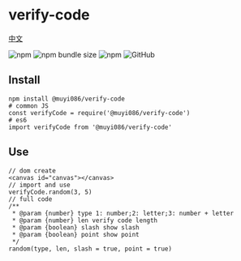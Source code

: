 # verify-code

[中文](https://github.com/MuYi086/npm_package/blob/master/verify-code/README-CN.md '中文')

![npm](https://img.shields.io/npm/v/@muyi086/verify-code) ![npm bundle size](https://img.shields.io/bundlephobia/min/@muyi086/verify-code) ![npm](https://img.shields.io/npm/dt/@muyi086/verify-code) ![GitHub](https://img.shields.io/github/license/MuYi086/npm_package)

## Install
```SHELL
npm install @muyi086/verify-code
# common JS
const verifyCode = require('@muyi086/verify-code')
# es6
import verifyCode from '@muyi086/verify-code'
```

## Use
```JS
// dom create
<canvas id="canvas"></canvas>
// import and use
verifyCode.random(3, 5)
// full code
/**
 * @param {number} type 1: number;2: letter;3: number + letter 
 * @param {number} len verify code length
 * @param {boolean} slash show slash
 * @param {boolean} point show point
 */
random(type, len, slash = true, point = true)
```